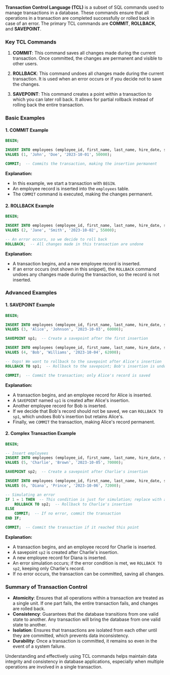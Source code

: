 **Transaction Control Language (TCL)** is a subset of SQL commands used to manage transactions in a database. These commands ensure that all operations in a transaction are completed successfully or rolled back in case of an error. The primary TCL commands are **COMMIT**, **ROLLBACK**, and **SAVEPOINT**.

### Key TCL Commands

1. **COMMIT**: This command saves all changes made during the current transaction. Once committed, the changes are permanent and visible to other users.

2. **ROLLBACK**: This command undoes all changes made during the current transaction. It is used when an error occurs or if you decide not to save the changes.

3. **SAVEPOINT**: This command creates a point within a transaction to which you can later roll back. It allows for partial rollback instead of rolling back the entire transaction.

### Basic Examples

#### 1. COMMIT Example

```sql
BEGIN;

INSERT INTO employees (employee_id, first_name, last_name, hire_date, salary)
VALUES (1, 'John', 'Doe', '2023-10-01', 50000);

COMMIT;  -- Commits the transaction, making the insertion permanent
```

**Explanation:**
- In this example, we start a transaction with `BEGIN`.
- An employee record is inserted into the `employees` table.
- The `COMMIT` command is executed, making the changes permanent.

#### 2. ROLLBACK Example

```sql
BEGIN;

INSERT INTO employees (employee_id, first_name, last_name, hire_date, salary)
VALUES (2, 'Jane', 'Smith', '2023-10-02', 55000);

-- An error occurs, so we decide to roll back
ROLLBACK;  -- All changes made in this transaction are undone
```

**Explanation:**
- A transaction begins, and a new employee record is inserted.
- If an error occurs (not shown in this snippet), the `ROLLBACK` command undoes any changes made during the transaction, so the record is not inserted.

### Advanced Examples

#### 1. SAVEPOINT Example

```sql
BEGIN;

INSERT INTO employees (employee_id, first_name, last_name, hire_date, salary)
VALUES (3, 'Alice', 'Johnson', '2023-10-03', 60000);

SAVEPOINT sp1;  -- Create a savepoint after the first insertion

INSERT INTO employees (employee_id, first_name, last_name, hire_date, salary)
VALUES (4, 'Bob', 'Williams', '2023-10-04', 62000);

-- Oops! We want to rollback to the savepoint after Alice's insertion
ROLLBACK TO sp1;  -- Rollback to the savepoint; Bob's insertion is undone

COMMIT;  -- Commit the transaction; only Alice's record is saved
```

**Explanation:**
- A transaction begins, and an employee record for Alice is inserted.
- A `SAVEPOINT` named `sp1` is created after Alice's insertion.
- Another employee record for Bob is inserted.
- If we decide that Bob's record should not be saved, we can `ROLLBACK TO sp1`, which undoes Bob's insertion but retains Alice's.
- Finally, we `COMMIT` the transaction, making Alice's record permanent.

#### 2. Complex Transaction Example

```sql
BEGIN;

-- Insert employees
INSERT INTO employees (employee_id, first_name, last_name, hire_date, salary)
VALUES (5, 'Charlie', 'Brown', '2023-10-05', 70000);

SAVEPOINT sp2;  -- Create a savepoint after Charlie's insertion

INSERT INTO employees (employee_id, first_name, last_name, hire_date, salary)
VALUES (6, 'Diana', 'Prince', '2023-10-06', 72000);

-- Simulating an error
IF 1 = 1 THEN  -- This condition is just for simulation; replace with actual error check
    ROLLBACK TO sp2;  -- Rollback to Charlie's insertion
ELSE
    COMMIT;  -- If no error, commit the transaction
END IF;

COMMIT;  -- Commit the transaction if it reached this point
```

**Explanation:**
- A transaction begins, and an employee record for Charlie is inserted.
- A savepoint `sp2` is created after Charlie's insertion.
- A new employee record for Diana is inserted.
- An error simulation occurs; if the error condition is met, we `ROLLBACK TO sp2`, keeping only Charlie's record.
- If no error occurs, the transaction can be committed, saving all changes.

### Summary of Transaction Control

- **Atomicity**: Ensures that all operations within a transaction are treated as a single unit. If one part fails, the entire transaction fails, and changes are rolled back.
- **Consistency**: Guarantees that the database transitions from one valid state to another. Any transaction will bring the database from one valid state to another.
- **Isolation**: Ensures that transactions are isolated from each other until they are committed, which prevents data inconsistency.
- **Durability**: Once a transaction is committed, it remains so even in the event of a system failure.

Understanding and effectively using TCL commands helps maintain data integrity and consistency in database applications, especially when multiple operations are involved in a single transaction.